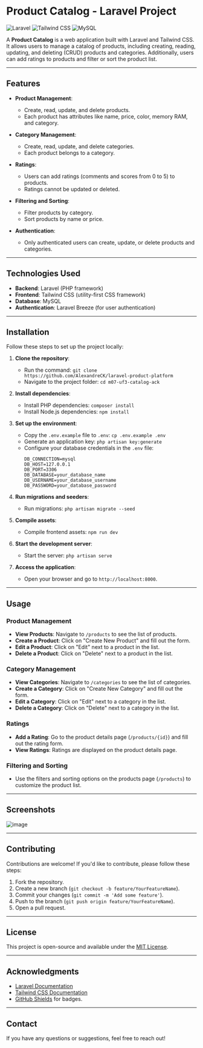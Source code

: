 # Product Catalog - Laravel Project

![Laravel](https://img.shields.io/badge/Laravel-FF2D20?style=for-the-badge&logo=laravel&logoColor=white)
![Tailwind CSS](https://img.shields.io/badge/Tailwind_CSS-38B2AC?style=for-the-badge&logo=tailwind-css&logoColor=white)
![MySQL](https://img.shields.io/badge/MySQL-005C84?style=for-the-badge&logo=mysql&logoColor=white)

A **Product Catalog** is a web application built with Laravel and Tailwind CSS. It allows users to manage a catalog of products, including creating, reading, updating, and deleting (CRUD) products and categories. Additionally, users can add ratings to products and filter or sort the product list.

---

## Features

- **Product Management**:
  - Create, read, update, and delete products.
  - Each product has attributes like name, price, color, memory RAM, and category.
  
- **Category Management**:
  - Create, read, update, and delete categories.
  - Each product belongs to a category.

- **Ratings**:
  - Users can add ratings (comments and scores from 0 to 5) to products.
  - Ratings cannot be updated or deleted.

- **Filtering and Sorting**:
  - Filter products by category.
  - Sort products by name or price.

- **Authentication**:
  - Only authenticated users can create, update, or delete products and categories.

---

## Technologies Used

- **Backend**: Laravel (PHP framework)
- **Frontend**: Tailwind CSS (utility-first CSS framework)
- **Database**: MySQL
- **Authentication**: Laravel Breeze (for user authentication)

---

## Installation

Follow these steps to set up the project locally:

1. **Clone the repository**:
   - Run the command: `git clone https://github.com/AlexandreCK/laravel-product-platform`
   - Navigate to the project folder: `cd m07-uf3-catalog-ack`

2. **Install dependencies**:
   - Install PHP dependencies: `composer install`
   - Install Node.js dependencies: `npm install`

3. **Set up the environment**:
   - Copy the `.env.example` file to `.env`: `cp .env.example .env`
   - Generate an application key: `php artisan key:generate`
   - Configure your database credentials in the `.env` file:
     ```
     DB_CONNECTION=mysql
     DB_HOST=127.0.0.1
     DB_PORT=3306
     DB_DATABASE=your_database_name
     DB_USERNAME=your_database_username
     DB_PASSWORD=your_database_password
     ```

4. **Run migrations and seeders**:
   - Run migrations: `php artisan migrate --seed`

5. **Compile assets**:
   - Compile frontend assets: `npm run dev`

6. **Start the development server**:
   - Start the server: `php artisan serve`

7. **Access the application**:
   - Open your browser and go to `http://localhost:8000`.

---

## Usage

### **Product Management**
- **View Products**: Navigate to `/products` to see the list of products.
- **Create a Product**: Click on "Create New Product" and fill out the form.
- **Edit a Product**: Click on "Edit" next to a product in the list.
- **Delete a Product**: Click on "Delete" next to a product in the list.

### **Category Management**
- **View Categories**: Navigate to `/categories` to see the list of categories.
- **Create a Category**: Click on "Create New Category" and fill out the form.
- **Edit a Category**: Click on "Edit" next to a category in the list.
- **Delete a Category**: Click on "Delete" next to a category in the list.

### **Ratings**
- **Add a Rating**: Go to the product details page (`/products/{id}`) and fill out the rating form.
- **View Ratings**: Ratings are displayed on the product details page.

### **Filtering and Sorting**
- Use the filters and sorting options on the products page (`/products`) to customize the product list.

---

## Screenshots

![image](https://github.com/user-attachments/assets/469043e6-2569-4bb9-84b1-773942553242)

---

## Contributing

Contributions are welcome! If you'd like to contribute, please follow these steps:

1. Fork the repository.
2. Create a new branch (`git checkout -b feature/YourFeatureName`).
3. Commit your changes (`git commit -m 'Add some feature'`).
4. Push to the branch (`git push origin feature/YourFeatureName`).
5. Open a pull request.

---

## License

This project is open-source and available under the [MIT License](LICENSE).

---

## Acknowledgments

- [Laravel Documentation](https://laravel.com/docs)
- [Tailwind CSS Documentation](https://tailwindcss.com/docs)
- [GitHub Shields](https://shields.io/) for badges.

---

## Contact

If you have any questions or suggestions, feel free to reach out!

